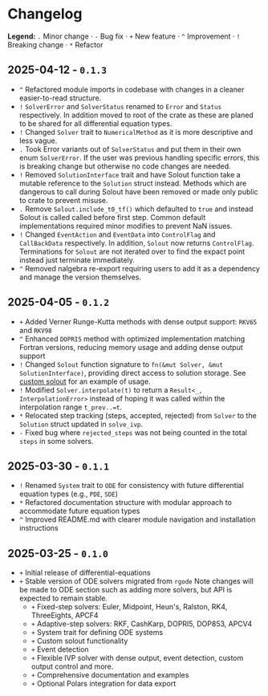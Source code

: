 # Changelog

**Legend:** `.` Minor change · `-` Bug fix · `+` New feature · `^` Improvement · `!` Breaking change · `*` Refactor

## 2025-04-12 - `0.1.3`
- `^` Refactored module imports in codebase with changes in a cleaner easier-to-read structure.
- `!` `SolverError` and `SolverStatus` renamed to `Error` and `Status` respectively. In addition moved to root of the crate as these are planed to be shared for all differential equation types.
- `!` Changed `Solver` trait to `NumericalMethod` as it is more descriptive and less vague.
- `.` Took Error variants out of `SolverStatus` and put them in their own enum `SolverError`. If the user was previous handling specific errors, this is breaking change but otherwise no code changes are needed.
- `!` Removed `SolutionInterface` trait and have Solout function take a mutable reference to the `Solution` struct instead. Methods which are dangerous to call during Solout have been removed or made only public to crate to prevent misuse.
- `.` Remove `Solout.include_t0_tf()` which defaulted to `true` and instead Solout is called called before first step. Common default implementations required minor modifies to prevent NaN issues.
- `!` Changed `EventAction` and `EventData` into `ControlFlag` and `CallBackData` respectively. In addition, `Solout` now returns `ControlFlag`. Terminations for `Solout` are not iterated over to find the expact point instead just terminate immediately.
- `^` Removed nalgebra re-export requiring users to add it as a dependency and manage the version themselves.

## 2025-04-05 - `0.1.2`
- `+` Added Verner Runge-Kutta methods with dense output support: `RKV65` and `RKV98`
- `^` Enhanced `DOPRI5` method with optimized implementation matching Fortran versions, reducing memory usage and adding dense output support
- `!` Changed `Solout` function signature to `fn(&mut Solver, &mut SolutionInterface)`, providing direct access to solution storage. See [custom solout](./examples/ode/10_custom_solout/main.rs) for an example of usage.
- `!` Modified `Solver.interpolate(t)` to return a `Result<_, InterpolationError>` instead of hoping it was called within the interpolation range `t_prev..=t`.
- `*` Relocated step tracking (steps, accepted, rejected) from `Solver` to the `Solution` struct updated in `solve_ivp`.
- `-` Fixed bug where `rejected_steps` was not being counted in the total `steps` in some solvers.

## 2025-03-30 - `0.1.1`

- `!` Renamed `System` trait to `ODE` for consistency with future differential equation types (e.g., `PDE`, `SDE`)
- `*` Refactored documentation structure with modular approach to accommodate future equation types
- `^` Improved README.md with clearer module navigation and installation instructions

## 2025-03-25 - `0.1.0`

- `+` Initial release of differential-equations
- `+` Stable version of ODE solvers migrated from `rgode`
Note changes will be made to ODE section such as adding more solvers, but API is expected to remain stable.
    - `+` Fixed-step solvers: Euler, Midpoint, Heun's, Ralston, RK4, ThreeEights, APCF4
    - `+` Adaptive-step solvers: RKF, CashKarp, DOPRI5, DOP853, APCV4
    - `+` System trait for defining ODE systems
    - `+` Custom solout functionality
    - `+` Event detection
    - `+` Flexible IVP solver with dense output, event detection, custom output control and more.
    - `+` Comprehensive documentation and examples
    - `+` Optional Polars integration for data export
